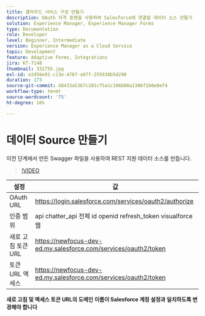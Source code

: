 ```yaml
---
title: 클라우드 서비스 구성 만들기
description: OAuth 자격 증명을 사용하여 Salesforce에 연결할 데이터 소스 만들기
solution: Experience Manager, Experience Manager Forms
type: Documentation
role: Developer
level: Beginner, Intermediate
version: Experience Manager as a Cloud Service
topic: Development
feature: Adaptive Forms, Integrations
jira: KT-7148
thumbnail: 331755.jpg
exl-id: e2d56e91-c13e-4787-a97f-255938b5d290
duration: 173
source-git-commit: 48433a5367c281cf5a1c106b08a1306f1b0e8ef4
workflow-type: tm+mt
source-wordcount: '75'
ht-degree: 16%

---
```


# 데이터 Source 만들기

이전 단계에서 만든 Swagger 파일을 사용하여 REST 지원 데이터 소스를 만듭니다.

>[!VIDEO](https://video.tv.adobe.com/v/3411553?quality=12&learn=on&captions=kor)

| 설정 | 값 |
|---------------------|-----------------------------------------------------------------|
| OAuth URL | https://login.salesforce.com/services/oauth2/authorize |
| 인증 범위 | api chatter_api 전체 id openid refresh_token visualforce 웹 |
| 새로 고침 토큰 URL | https://newfocus-dev-ed.my.salesforce.com/services/oauth2/token |
| 토큰 URL 액세스 | https://newfocus-dev-ed.my.salesforce.com/services/oauth2/token |


**새로 고침 및 액세스 토큰 URL의 도메인 이름이 Salesforce 계정 설정과 일치하도록 변경해야 합니다**